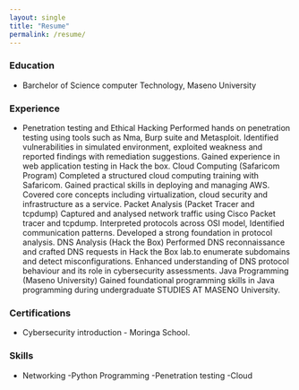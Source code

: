 ```yaml
---
layout: single
title: "Resume"
permalink: /resume/
---
```


### Education
- Barchelor of Science computer Technology, Maseno University

### Experience
- Penetration testing and Ethical Hacking
Performed hands on penetration testing using tools such as Nma, Burp suite and Metasploit. Identified vulnerabilities in simulated environment, exploited weakness and reported findings with remediation suggestions. Gained experience in web application testing in Hack the box.
Cloud Computing (Safaricom Program)
Completed a structured cloud computing training with Safaricom. Gained practical skills in deploying and managing AWS. Covered core concepts including virtualization, cloud security and infrastructure as a service.
Packet Analysis (Packet Tracer and tcpdump)
Captured and analysed network traffic using Cisco Packet tracer and tcpdump. Interpreted protocols across OSI model, Identified communication patterns. Developed a strong foundation in protocol analysis.
DNS Analysis (Hack the Box)
Performed DNS reconnaissance and crafted DNS requests in Hack the Box lab.to enumerate subdomains and detect misconfigurations. Enhanced understanding of DNS protocol behaviour and its role in cybersecurity assessments.
Java Programming (Maseno University)
Gained foundational programming skills in Java programming during undergraduate STUDIES AT MASENO University.

### Certifications
- Cybersecurity introduction - Moringa School.

### Skills
- Networking
-Python Programming
-Penetration testing
-Cloud

